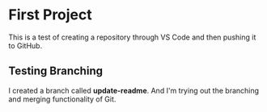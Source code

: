 # First Project
This is a test of creating a repository through VS Code and then pushing it to GitHub.

## Testing Branching
I created a branch called **update-readme**. And I'm trying out the branching and merging functionality of Git.
